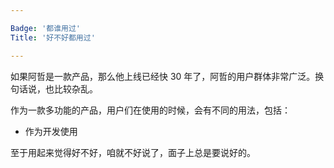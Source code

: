 ```yaml
---

Badge: '都谁用过'
Title: '好不好都用过'

---
```


如果阿哲是一款产品，那么他上线已经快 30 年了，阿哲的用户群体非常广泛。换句话说，也比较杂乱。

作为一款多功能的产品，用户们在使用的时候，会有不同的用法，包括：

* 作为开发使用

至于用起来觉得好不好，咱就不好说了，面子上总是要说好的。
